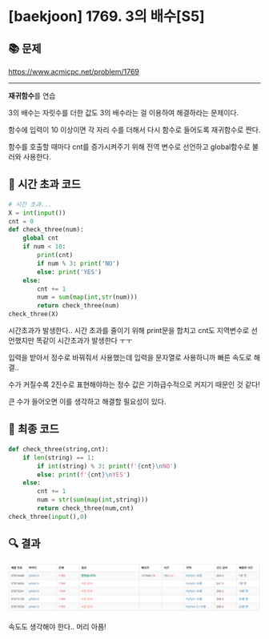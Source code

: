 # [baekjoon] 1769. 3의 배수[S5]

## 📚 문제

https://www.acmicpc.net/problem/1769

---

**재귀함수**를 연습

3의 배수는 자릿수를 더한 값도 3의 배수라는 걸 이용하여 해결하라는 문제이다. 

함수에 입력이 10 이상이면 각 자리 수를 더해서 다시 함수로 들어도록 재귀함수로 짠다.

함수를 호출할 때마다 cnt를 증가시켜주기 위해 전역 변수로 선언하고 global함수로 불러와 사용한다.

## 📒 시간 초과 코드

```python
# 시간 초과...
X = int(input())
cnt = 0
def check_three(num):
    global cnt
    if num < 10:
        print(cnt)
        if num % 3: print('NO')
        else: print('YES')
    else: 
        cnt += 1
        num = sum(map(int,str(num)))
        return check_three(num) 
check_three(X)
```

시간초과가 발생한다.. 시간 초과를 줄이기 위해 print문을 합치고 cnt도 지역변수로 선언했지만 똑같이 시간초과가 발생한다 ㅜㅜ

입력을 받아서 정수로 바꿔줘서 사용했는데 입력을 문자열로 사용하니까 빠른 속도로 해결..

수가 커질수록 2진수로 표현해야하는 정수 값은 기하급수적으로 커지기 때문인 것 같다!

큰 수가 들어오면 이를 생각하고 해결할 필요성이 있다.

## 📒 최종 코드

```python
def check_three(string,cnt):
    if len(string) == 1:
        if int(string) % 3: print(f'{cnt}\nNO')
        else: print(f'{cnt}\nYES')
    else: 
        cnt += 1
        num = str(sum(map(int,string)))
        return check_three(num,cnt) 
check_three(input(),0)
```

## 🔍 결과

![image-20220120221817251](S5_1769.assets/image-20220120221817251.png)

속도도 생각해야 한다.. 머리 아픔!